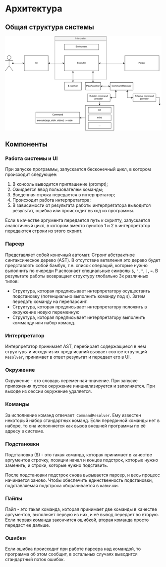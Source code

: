 # Архитектура

## Общая структура системы
    
![](./architecture.png)


## Компоненты

### Работа системы и UI
    
При запуске программы, запускается бесконечный цикл, в котором происходит следующее:
1. В консоль выводится приглашение (prompt);
2. Ожидается ввод пользователем команды;
3. Введенная строка передается в интерпретатор;
4. Происходит работа интерпретатора;
5. В зависимости от результата работы интерпретатора выводится результат, ошибка или происходит выход из программы.

Если в качестве аргумента передается путь к скрипту, запускается аналогичный цикл, в котором вместо пунктов 1 и 2 в интерпретатор передаются строки из этого скрипт.
    
### Парсер

Представляет собой конечный автомат. Строит абстрактное синтаксическое дерево (AST). В отсутствие ветвления это дерево будет представлять собой бамбук, т.е. список операций, которые нужно выполнить по очереди Р.аспознает специальные символы `$`, `'`, `"`, `|`, `=`. В результате работы возвращает структуру глобально 3х различных типов:

+ Структура, которая предписывает интерпретатору осуществить подстановку (потенциально выполнить команду под `$`). Затем передать команду на перепарсинг.
+ Структура, которая предписывает интерпретатору положить в окружение новую переменную
+ Структура, которая предписывает интерпретатору выполнить комманду или набор команд.

### Интерпретатор

Интерпретатор принимает AST, перебирает содержащиеся в нем структуры и исходя из их предписаний вызвает соответствующий `Resolver`, принимает в ответ результат и передает его в UI.

### Окружение

Окружение - это словарь переменная-значение. При запуске приложения пустое окружение инициализируется и заполняется. При выходе из сессии окружение удаляется.

### Команды
За исполнение команд отвечает` CommandResolver`. Ему известен некоторый набор стандартных команд.
Если переданной команды нет в наборе, то она исполняется как вызов внешней программы по её адресу в системе.    

### Подстановки

Подстановка ($) - это такая команда, которая принимает в качестве аргументов строчку, позиции начал и концов подстрок, которые нужно заменить, и строки,  которые нужно подставить.

После подстановки подстрок снова вызывается парсер, и весь процесс начинается заново. Чтобы обеспечить единственность подстановки, подставляемая подстрока оборачивается в кавычки.

### Пайпы

Пайп - это такая команда, которая принимает две команды в качестве аргументов, выполняет первую из них, и её вывод передает во вторую. Если первая команда закончится ошибкой, вторая команда просто передаст ее дальше.

### Ошибки

Если ошибка происходит при работе парсера над командой, то программа об этом сообщит, в остальных случаях выводится стандартный поток ошибок. 
    

